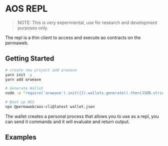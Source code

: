 # AOS REPL

> NOTE: This is very experimental, use for research and development purposes only.

The repl is a thin client to access and execute ao contracts on the permaweb.

## Getting Started

```sh
# create new project add arweave
yarn init -y
yarn add arweave

# Generate Wallet
node -e "require('arweave').init({}).wallets.generate().then(JSON.stringify).then(console.log.bind(console))" > wallet.json

# Boot up AOS
npx @permaweb/aos-cli@latest wallet.json
```

The wallet creates a personal process that allows you to use as a repl, you can send it commands and it will evaluate and return output.

## Examples

